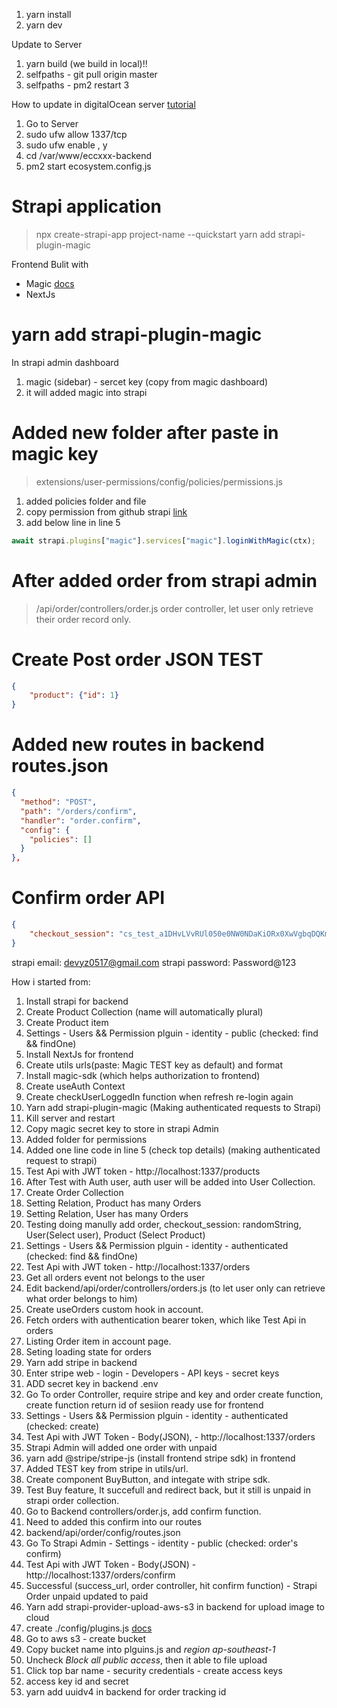 1. yarn install
2. yarn dev

Update to Server
1. yarn build (we build in local)!!
2. selfpaths - git pull origin master
3. selfpaths - pm2 restart 3

How to update in digitalOcean server
[tutorial](https://strapi.io/documentation/developer-docs/latest/setup-deployment-guides/deployment/hosting-guides/digitalocean.html)
1. Go to Server
2. sudo ufw allow 1337/tcp
3. sudo ufw enable , y
4. cd /var/www/eccxxx-backend
5. pm2 start ecosystem.config.js

# Strapi application
> npx create-strapi-app project-name --quickstart
> yarn add strapi-plugin-magic

Frontend Bulit with
* Magic [docs](https://magic.link/)
* NextJs

# yarn add strapi-plugin-magic
In strapi admin dashboard
1. magic (sidebar) - sercet key (copy from magic dashboard)
2. it will added magic into strapi

# Added new folder after paste in magic key
> extensions/user-permissions/config/policies/permissions.js
1. added policies folder and file
2. copy permission from github strapi [link](https://github.com/strapi/strapi/blob/master/packages/strapi-plugin-users-permissions/config/policies/permissions.js)
3. add below line in line 5
```javascript
await strapi.plugins["magic"].services["magic"].loginWithMagic(ctx);
```

# After added order from strapi admin
> /api/order/controllers/order.js
order controller, let user only retrieve their order record only.

# Create Post order JSON TEST

```JSON
{
	"product": {"id": 1}
}
```

# Added new routes in backend routes.json
```JSON
{
  "method": "POST",
  "path": "/orders/confirm",
  "handler": "order.confirm",
  "config": {
    "policies": []
  }
},
```

# Confirm order API
```JSON
{
	"checkout_session": "cs_test_a1DHvLVvRUl050e0NW0NDaKiORx0XwVgbqDQKmHaBxc4AtBTXq4Cr9tHfO"
}
```

strapi email: devyz0517@gmail.com
strapi password: Password@123


How i started from:
1. Install strapi for backend
2. Create Product Collection (name will automatically plural)
3. Create Product item
4. Settings - Users && Permission plguin - identity - public (checked: find && findOne)
5. Install NextJs for frontend
6. Create utils urls(paste: Magic TEST key as default) and format
7. Install magic-sdk (which helps authorization to frontend)
8. Create useAuth Context
9. Create checkUserLoggedIn function when refresh re-login again
10. Yarn add strapi-plugin-magic (Making authenticated requests to Strapi)
11. Kill server and restart
12. Copy magic secret key to store in strapi Admin
13. Added folder for permissions
14. Added one line code in line 5 (check top details) (making authenticated request to strapi)
15. Test Api with JWT token - http://localhost:1337/products
16. After Test with Auth user, auth user will be added into User Collection.
17. Create Order Collection
18. Setting Relation, Product has many Orders
19. Setting Relation, User has many Orders
20. Testing doing manully add order, checkout_session: randomString, User(Select user), Product (Select Product)
21. Settings - Users && Permission plguin - identity - authenticated (checked: find && findOne)
22. Test Api with JWT token - http://localhost:1337/orders
23. Get all orders event not belongs to the user
24. Edit backend/api/order/controllers/orders.js (to let user only can retrieve what order belongs to him)
25. Create useOrders custom hook in account.
26. Fetch orders with authentication bearer token, which like Test Api in orders
27. Listing Order item in account page.
28. Seting loading state for  orders
29. Yarn add stripe in backend
30. Enter stripe web - login - Developers - API keys - secret keys
31. ADD secret key in backend .env
32. Go To order Controller, require stripe and key and order create function, create function return id of sesiion ready use for frontend
31. Settings - Users && Permission plguin - identity - authenticated (checked: create)
32. Test Api with JWT Token -  Body(JSON),  - http://localhost:1337/orders
33. Strapi Admin will added one order with unpaid
34. yarn add @stripe/stripe-js (install frontend stripe sdk) in frontend
35. Added TEST key from stripe in utils/url.
36. Create component BuyButton, and integate with stripe sdk.
37. Test Buy feature, It succefull and redirect back, but it still is unpaid in strapi order collection.
38. Go to Backend controllers/order.js, add confirm function.
39. Need to added this confirm into our routes
40. backend/api/order/config/routes.json
41. Go To Strapi Admin - Settings - identity - public (checked: order's confirm)
42. Test Api with JWT Token - Body(JSON) - http://localhost:1337/orders/confirm
43. Successful (success_url, order controller, hit confirm function) - Strapi Order unpaid updated to paid
44. Yarn add strapi-provider-upload-aws-s3 in backend for upload image to cloud
45. create ./config/plugins.js [docs](https://strapi.io/documentation/developer-docs/latest/plugins/upload.html#using-a-provider)
46. Go to aws s3 - create bucket
47. Copy bucket name into plguins.js and *region ap-southeast-1*
48. Uncheck *Block all public access*, then it able to file upload
49. Click top bar name - security credentials - create access keys
50. access key id and secret
51. yarn add uuidv4 in backend for order tracking id
